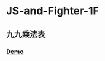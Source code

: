 # JS-and-Fighter-1F

## 九九乘法表

### <a href="http://rexhung.me/JS-and-Fighter/JS-and-Fighter-1F/index.html">Demo</a>